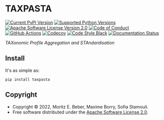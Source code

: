 # TAXPASTA

[![Current PyPI Version](https://img.shields.io/pypi/v/taxpasta.svg)](https://pypi.org/project/taxpasta/)
[![Supported Python Versions](https://img.shields.io/pypi/pyversions/taxpasta.svg)](https://pypi.org/project/taxpasta/)
[![Apache Software License Version 2.0](https://img.shields.io/pypi/l/taxpasta.svg)](https://www.apache.org/licenses/LICENSE-2.0)
[![Code of Conduct](https://img.shields.io/badge/Contributor%20Covenant-v2.0%20adopted-ff69b4.svg)](.github/CODE_OF_CONDUCT.md)
[![GitHub Actions](https://github.com/taxprofiler/taxpasta/workflows/CI-CD/badge.svg)](https://github.com/taxprofiler/taxpasta/workflows/CI-CD)
[![Codecov](https://codecov.io/gh/taxprofiler/taxpasta/branch/master/graph/badge.svg)](https://codecov.io/gh/taxprofiler/taxpasta)
[![Code Style Black](https://img.shields.io/badge/code%20style-black-000000.svg)](https://github.com/ambv/black)
[![Documentation Status](https://readthedocs.org/projects/taxpasta/badge/?version=latest)](https://taxpasta.readthedocs.io/en/latest/?badge=latest)

_TAXonomic Profile Aggregation and STAndardisation_

## Install

It's as simple as:

```shell
pip install taxpasta
```

## Copyright

-   Copyright © 2022, Moritz E. Beber, Maxime Borry, Sofia Stamouli.
-   Free software distributed under the [Apache Software License
    2.0](https://www.apache.org/licenses/LICENSE-2.0).
